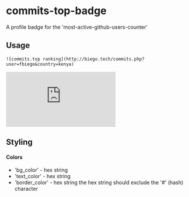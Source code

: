 # commits-top-badge
A profile badge for the 'most-active-github-users-counter'

## Usage

```
![commits.top ranking](http://biego.tech/commits.php?user=fbiego&country=kenya)
```
![commits.top ranking](http://biego.tech/commits.php?user=fbiego&country=kenya)

## Styling
#### Colors
- 'bg_color' - hex string
- 'text_color' - hex string
- 'border_color' - hex string
the hex string should exclude the '#' (hash) character